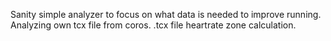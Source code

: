 Sanity simple analyzer to focus on what data is needed to improve running. 
Analyzing own tcx file from coros.
.tcx file heartrate zone calculation.
